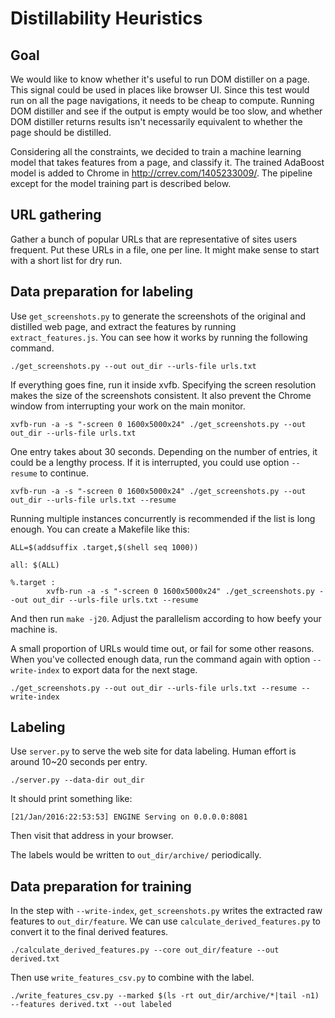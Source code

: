 # Distillability Heuristics

## Goal

We would like to know whether it's useful to run DOM distiller on a page. This
signal could be used in places like browser UI. Since this test would run on all
the page navigations, it needs to be cheap to compute. Running DOM distiller and
see if the output is empty would be too slow, and whether DOM distiller returns
results isn't necessarily equivalent to whether the page should be distilled.

Considering all the constraints, we decided to train a machine learning model
that takes features from a page, and classify it. The trained AdaBoost model is
added to Chrome in http://crrev.com/1405233009/. The pipeline except for the
model training part is described below.

## URL gathering

Gather a bunch of popular URLs that are representative of sites users frequent.
Put these URLs in a file, one per line. It might make sense to start with a
short list for dry run.

## Data preparation for labeling

Use ```get_screenshots.py``` to generate the screenshots of the original and
distilled web page, and extract the features by running
```extract_features.js```. You can see how it works by running the following
command.

```
./get_screenshots.py --out out_dir --urls-file urls.txt
```

If everything goes fine, run it inside xvfb. Specifying the screen resolution
makes the size of the screenshots consistent. It also prevent the Chrome window
from interrupting your work on the main monitor.

```
xvfb-run -a -s "-screen 0 1600x5000x24" ./get_screenshots.py --out out_dir --urls-file urls.txt
```

One entry takes about 30 seconds. Depending on the number of entries, it could
be a lengthy process. If it is interrupted, you could use option ```--resume```
to continue.

```
xvfb-run -a -s "-screen 0 1600x5000x24" ./get_screenshots.py --out out_dir --urls-file urls.txt --resume
```

Running multiple instances concurrently is recommended if the list is long
enough. You can create a Makefile like this:

```
ALL=$(addsuffix .target,$(shell seq 1000))

all: $(ALL)

%.target :
        xvfb-run -a -s "-screen 0 1600x5000x24" ./get_screenshots.py --out out_dir --urls-file urls.txt --resume
```

And then run ```make -j20```. Adjust the parallelism according to how beefy your
machine is.

A small proportion of URLs would time out, or fail for some other reasons. When
you've collected enough data, run the command again with option
```--write-index``` to export data for the next stage.

```
./get_screenshots.py --out out_dir --urls-file urls.txt --resume --write-index
```

## Labeling

Use ```server.py``` to serve the web site for data labeling. Human effort is
around 10~20 seconds per entry.

```
./server.py --data-dir out_dir
```

It should print something like:

```
[21/Jan/2016:22:53:53] ENGINE Serving on 0.0.0.0:8081
```

Then visit that address in your browser.

The labels would be written to ```out_dir/archive/``` periodically.

## Data preparation for training

In the step with ```--write-index```, ```get_screenshots.py``` writes the
extracted raw features to ```out_dir/feature```. We can use
```calculate_derived_features.py``` to convert it to the final derived features.

```
./calculate_derived_features.py --core out_dir/feature --out derived.txt
```

Then use ```write_features_csv.py``` to combine with the label.

```
./write_features_csv.py --marked $(ls -rt out_dir/archive/*|tail -n1) --features derived.txt --out labeled
```
